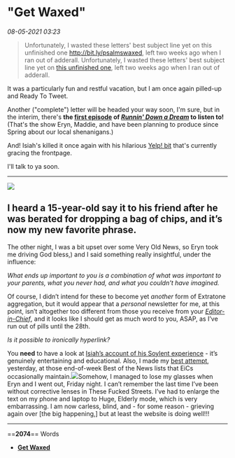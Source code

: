 # "Get Waxed"

*08-05-2021 03:23* 

> Unfortunately, I wasted these letters' best subject line yet on this unfinished one <http://bit.ly/psalmswaxed>, left two weeks ago when I ran out of adderall.
Unfortunately, I wasted these letters' best subject line yet on [this unfinished one](http://bit.ly/psalmswaxed), left two weeks ago when I ran out of adderall.

It was a particularly fun and restful vacation, but I am once again pilled-up and Ready To Tweet.

Another ("complete") letter will be headed your way soon, I'm sure, but in the interim, there's **the [first episode](http://bit.ly/rdadguns) of [*Runnin' Down a Dream*](http://extratone.com/dream) to listen to!** (That's the show Eryn, Maddie, and have been planning to produce since Spring about our local shenanigans.)

And! Isiah's killed it once again with his hilarious [Yelp! bit](http://bit.ly/isiahyelp) that's currently gracing the frontpage.

I'll talk to ya soon.

***

![](file:///C:/Users/ihadt/Dev/bilge/archive/gallery.tinyletterapp.com/e8ecb4f78686444d5a5c89d53c49de7c8feb8ac5/images/6f72c928-c9b5-4193-a432-4acb41d1e82b.jpg)

## I heard a 15-year-old say it to his friend after he was berated for dropping a bag of chips, and it’s now my new favorite phrase.

The other night, I was a bit upset over some Very Old News, so Eryn took me driving God bless,) and I said something really insightful, under the influence:

*What ends up important to you is a combination of what was important to your parents, what you never had, and what you couldn't have imagined.*

Of course, I didn’t intend for these to become yet *another* form of Extratone aggregation, but it would appear that a *personal* newsletter for me, at this point, isn’t altogether too different from those you receive from your [*Editor-in-Chief*](http://extratone.com/freq), and it looks like I should get as much word to you, ASAP, as I’ve run out of pills until the 28th.

*Is it possible to ironically hyperlink?*

You **need** to have a look at [Isiah’s account of his Soylent experience](http://bit.ly/isiahsoylent) \- it’s genuinely entertaining and educational. Also, I made my [best attempt](http://bit.ly/tractorblogging), yesterday, at those end-of-week Best of the News lists that EiCs occasionally maintain.[![](file:///C:/Users/ihadt/Dev/bilge/archive/gallery.tinyletterapp.com/e8ecb4f78686444d5a5c89d53c49de7c8feb8ac5/images/a9c01315-90ea-475a-ba43-523e9c417d9d.jpg)](https://twitter.com/FickleCrux/status/873667429318230017)Somehow, I managed to lose my glasses when Eryn and I went out, Friday night. I can’t remember the last time I’ve been without corrective lenses in These Fucked Streets. I’ve had to enlarge the text on my phone and laptop to Huge, Elderly mode, which is very embarrassing. I am now carless, blind, and \- for some reason \- grieving again over \[the big happening,\] but at least the website is doing well!!!
***

==**2074**== Words

- **[Get Waxed](file:///C:/Users/ihadt/Dev/bilge/archive/TL/DavidBlue/letters/get-waxed.html)**

